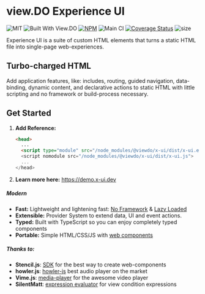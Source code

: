 # view.DO Experience UI

![MIT](https://img.shields.io/github/license/viewdo/experience-ui) ![Built With View.DO](https://img.shields.io/badge/view.DO_UI-v0.1-1c6d9a) [![NPM](https://img.shields.io/npm/v/@viewdo/x-ui)](https://www.npmjs.com/package/@viewdo/x-ui) ![Main CI](https://github.com/viewdo/x-ui/workflows/Main%20CI/badge.svg) [![Coverage Status](https://coveralls.io/repos/github/viewdo/x-ui/badge.svg?branch=main)](https://coveralls.io/github/viewdo/x-ui?branch=main) ![size](https://img.shields.io/bundlephobia/min/@viewdo/x-ui) 

Experience UI is a suite of custom HTML elements that turns a static HTML file into single-page web-experiences.

## Turbo-charged HTML

Add application features, like: includes, routing, guided navigation, data-binding, dynamic content, and declarative actions to static HTML with little scripting and no framework or build-process necessary.

## Get Started

1. **Add Reference:**

    ```html
    <head>
      ...
      <script type="module" src="/node_modules/@viewdo/x-ui/dist/x-ui.esm.js">
      <script nomodule src="/node_modules/@viewdo/x-ui/dist/x-ui.js">
      ...
    </head>
    ```

2. **Learn more here:** https://demo.x-ui.dev


##### Modern
* **Fast:** Lightweight and lightening fast: [No Framework](https://stenciljs.com) & [Lazy Loaded](https://www.imperva.com/learn/performance/lazy-loading)
* **Extensible:** Provider System to extend data, UI and event actions.
* **Typed:** Built with TypeScript so you can enjoy completely typed components
* **Portable:** Simple HTML/CSS/JS with [web components](https://developer.mozilla.org/en-US/docs/Web/Web_Components)


##### Thanks to:
* **Stencil.js**: [SDK](https://stenciljs.com) for the best way to create web-components
* **howler.js**: [howler-js](https://github.com/goldfire/howler.js) best audio player on the market
* **Vime.js**: [media-player](https://vimejs.com) for the awesome video player
* **SilentMatt**: [expression evaluator](https://github.com/silentmatt/expr-eval) for view condition expressions
